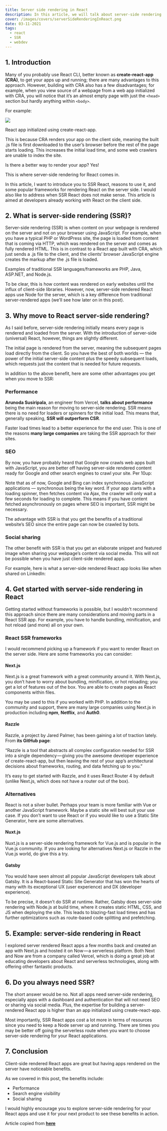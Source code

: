 ```yaml
---
title: Server side rendering in React
description: In this article, we will talk about server-side rendering in React, and the benefits versus traditional client-side rendering.
cover: /images/covers/serverSideRenderingInReact.png
date: 03-11-2021
tags:
  - react
  - SSR
  - webdev
---
```


## 1. Introduction

Many of you probably use React CLI, better known as **create-react-app (CRA)**, to get your apps up and running; there are many advantages to this approach. However, building with CRA also has a few disadvantages; for example, when you view source of a webpage from a web app initialized with CRA, you will notice that it’s an almost empty page with just the <span class="md-code">`<head>`</span> section but hardly anything within <span class="md-code">`<body>`</span>.

For example:

<img class="md-image" src="/images/articles/serverSideRenderingInReact/createReactApp.png">

<span class="md-detail font-bold">React app initialized using create-react-app.</span>

This is because CRA renders your app on the client side, meaning the built .js file is first downloaded to the user’s browser before the rest of the page starts loading. This increases the initial load time, and some web crawlers are unable to index the site.

Is there a better way to render your app? Yes!

This is where server-side rendering for React comes in.

In this article, I want to introduce you to SSR React, reasons to use it, and some popular frameworks for rendering React on the server side. I would also like to address when SSR React does not make sense. This article is aimed at developers already working with React on the client side.

## 2. What is server-side rendering (SSR)?

Server-side rendering (SSR) is when content on your webpage is rendered on the server and not on your browser using JavaScript. For example, when you have a typical PHP or WordPress site, the page is loaded from content that is coming via HTTP, which was rendered on the server and comes as fully rendered HTML. This is in contrast to a React app built with CRA, which just sends a .js file to the client, and the clients’ browser JavaScript engine creates the markup after the .js file is loaded.

Examples of traditional SSR languages/frameworks are PHP, Java, ASP.NET, and Node.js.

To be clear, this is how content was rendered on early websites until the influx of client-side libraries. However, now, server-side rendered React apps use Node for the server, which is a key difference from traditional server-rendered apps (we’ll see how later on in this post).

## 3. Why move to React server-side rendering?

As I said before, server-side rendering initially means every page is rendered and loaded from the server. With the introduction of server-side (universal) React, however, things are slightly different.

The initial page is rendered from the server, meaning the subsequent pages load directly from the client. So you have the best of both worlds — the power of the initial server-side content plus the speedy subsequent loads, which requests just the content that is needed for future requests.

In addition to the above benefit, here are some other advantages you get when you move to SSR:

### Performance

**Arunoda Susiripala**, an engineer from Vercel, **talks about performance** being the main reason for moving to server-side rendering. SSR means there is no need for loaders or spinners for the initial load. This means that, generally speaking, **SSR will outperform CSR**.

Faster load times lead to a better experience for the end user. This is one of the reasons **many large companies** are taking the SSR approach for their sites.

### SEO

By now, you have probably heard that Google now crawls web apps built with JavaScript, you are better off having server-side rendered content ready for Google and other search engines to crawl your site. Per 10up:

<span class="d-detail ">Note that as of now, Google and Bing can index synchronous JavaScript applications — synchronous being the key word. If your app starts with a loading spinner, then fetches content via Ajax, the crawler will only wait a few seconds for loading to complete. This means if you have content fetched asynchronously on pages where SEO is important, SSR might be necessary.</span>

The advantage with SSR is that you get the benefits of a traditional website’s SEO since the entire page can now be crawled by bots.

### Social sharing

The other benefit with SSR is that you get an elaborate snippet and featured image when sharing your webpage’s content via social media. This will not be possible when you have just client-side rendered apps.

For example, here is what a server-side rendered React app looks like when shared on LinkedIn:

## 4. Get started with server-side rendering in React

Getting started without frameworks is possible, but I wouldn’t recommend this approach since there are many considerations and moving parts in a React SSR app. For example, you have to handle bundling, minification, and hot reload (and more) all on your own.

### React SSR frameworks

I would recommend picking up a framework if you want to render React on the server side. Here are some frameworks you can consider:

#### Next.js

Next.js is a great framework with a great community around it. With Next.js, you don’t have to worry about bundling, minification, or hot reloading; you get a lot of features out of the box. You are able to create pages as React components within files.

You may be used to this if you worked with PHP. In addition to the community and support, there are many large companies using Next.js in production including **npm**, **Netflix**, and **Auth0**.

#### Razzle

Razzle, a project by Jared Palmer, has been gaining a lot of traction lately. From **its GitHub page**:

<span class="md-detail">“Razzle is a tool that abstracts all complex configuration needed for SSR into a single dependency — giving you the awesome developer experience of create-react-app, but then leaving the rest of your app’s architectural decisions about frameworks, routing, and data fetching up to you.”</span>

It’s easy to get started with Razzle, and it uses React Router 4 by default (unlike Next.js, which does not have a router out of the box).

### Alternatives

React is not a silver bullet. Perhaps your team is more familiar with Vue or another JavaScript framework. Maybe a static site will best suit your use case. If you don’t want to use React or if you would like to use a Static Site Generator, here are some alternatives.

#### Nuxt.js

Nuxt.js is a server-side rendering framework for Vue.js and is popular in the Vue.js community. If you are looking for alternatives Next.js or Razzle in the Vue.js world, do give this a try.

#### Gatsby

You would have seen almost all popular JavaScript developers talk about Gatsby. It is a React-based Static Site Generator that has won the hearts of many with its exceptional UX (user experience) and DX (developer experience).

To be precise, it doesn’t do SSR at runtime. Rather, Gatsby does server-side rendering with Node.js at build time, where it creates static HTML, CSS, and JS when deploying the site. This leads to blazing-fast load times and has further optimizations such as route-based code splitting and prefetching.

## 5. Example: server-side rendering in React

I explored server rendered React apps a few months back and created an app with Next.js and hosted it on Now — a serverless platform. Both Next and Now are from a company called Vercel, which is doing a great job at educating developers about React and serverless technologies, along with offering other fantastic products.

## 6. Do you always need SSR?

The short answer would be no. Not all apps need server-side rendering, especially apps with a dashboard and authentication that will not need SEO or sharing via social media. Plus, the expertise for building a server-rendered React app is higher than an app initialized using create-react-app.

Most importantly, SSR React apps cost a lot more in terms of resources since you need to keep a Node server up and running. There are times you may be better off going the serverless route when you want to choose server-side rendering for your React applications.

## 7. Conclusion

Client-side rendered React apps are great but having apps rendered on the server have noticeable benefits.

As we covered in this post, the benefits include:

- Performance
- Search engine visibility
- Social sharing

I would highly encourage you to explore server-side rendering for your React apps and use it for your next product to see these benefits in action.

Article copied from **[here](https://blog.logrocket.com/why-you-should-render-react-on-the-server-side-a50507163b79/)**
